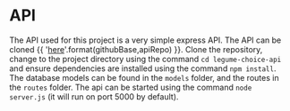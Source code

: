 # API

The API used for this project is a very simple express API. The API can be cloned {{ '[here]({}{})'.format(githubBase,apiRepo) }}. Clone the repository, change to the project directory using the command `cd legume-choice-api` and ensure dependencies are installed using the command `npm install`. The database models can be found in the `models` folder, and the routes in the `routes` folder. The api can be started using the command `node server.js` (it will run on port 5000 by default).
